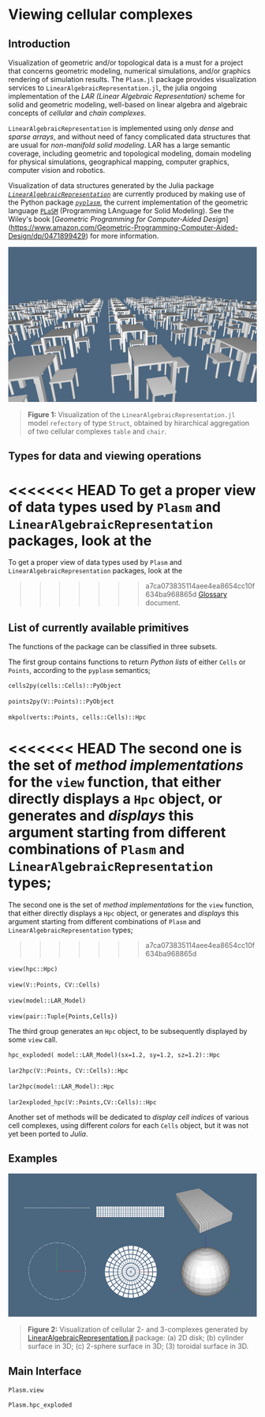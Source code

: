 # Viewing cellular complexes

## Introduction

Visualization of geometric and/or topological data is a must for a project that concerns geometric modeling, numerical simulations, and/or graphics rendering of simulation results. The `Plasm.jl` package provides visualization services to `LinearAlgebraicRepresentation.jl`, the julia ongoing implementation of the *LAR (Linear Algebraic Representation)* scheme for solid and geometric modeling, well-based on linear algebra and algebraic concepts of *cellular* and *chain complexes*.  

`LinearAlgebraicRepresentation` is implemented using only *dense* and *sparse arrays*, and without need of fancy complicated data structures that are usual for *non-manifold solid modeling*. LAR has a large semantic coverage,  including geometric and topological modeling, domain modeling for physical simulations, geographical mapping, computer graphics, computer vision and robotics.

Visualization of data structures generated by the Julia package [*`LinearAlgebraicRepresentation`*](https://github.com/cvdlab/LinearAlgebraicRepresentation.jl) are currently produced by making use of the Python package [*`pyplasm`*](https://github.com/plasm-language/pyplasm), the current implementation of the geometric language [`PLaSM`]() (Programming LAnguage for Solid Modeling). See the Wiley's book 
[*Geometric Programming for Computer-Aided Design*]
(https://www.amazon.com/Geometric-Programming-Computer-Aided-Design/dp/0471899429) for more information.

![](./images/refectory.png)
> **Figure 1:** Visualization of the `LinearAlgebraicRepresentation.jl` model `refectory` of type `Struct`, obtained by hirarchical aggregation of two cellular complexes `table` and `chair`.


## Types for data and viewing operations

<<<<<<< HEAD
To get a proper view of data types used by `Plasm` and `LinearAlgebraicRepresentation` packages, look at the
=======
To get a proper view of data types used by `Plasm` and `LinearAlgebraicRepresentation` packages, look at the
>>>>>>> a7ca073835114aee4ea8654cc10f634ba968865d
[Glossary](glossary.md) document.


## List of currently available primitives

The functions of the package can be classified in three subsets.   

The first group contains functions to return *Python lists* of either `Cells` or `Points`, according to the `pyplasm` semantics;

	cells2py(cells::Cells)::PyObject

	points2py(V::Points)::PyObject

	mkpol(verts::Points, cells::Cells)::Hpc

<<<<<<< HEAD
The second one is the set of *method implementations* for the `view` function, that either directly displays a `Hpc` object, or generates and *displays* this argument starting from different combinations of `Plasm` and `LinearAlgebraicRepresentation` types;
=======
The second one is the set of *method implementations* for the `view` function, that either directly displays a `Hpc` object, or generates and *displays* this argument starting from different combinations of `Plasm` and `LinearAlgebraicRepresentation` types;
>>>>>>> a7ca073835114aee4ea8654cc10f634ba968865d

	view(hpc::Hpc)

	view(V::Points, CV::Cells)

	view(model::LAR_Model)

	view(pair::Tuple{Points,Cells})
	
The third group generates an `Hpc` object, to be subsequently displayed by some `view` call.

	hpc_exploded( model::LAR_Model)(sx=1.2, sy=1.2, sz=1.2)::Hpc

	lar2hpc(V::Points, CV::Cells)::Hpc

	lar2hpc(model::LAR_Model)::Hpc

	lar2exploded_hpc(V::Points,CV::Cells)::Hpc

Another set of methods will be dedicated to *display cell indices* of various cell complexes, using different *colors* for each `Cells` object, but it was not yet been ported to *Julia*.


## Examples


![](./images/domains.png)
> **Figure 2:** Visualization of cellular 2- and 3-complexes generated by 
[LinearAlgebraicRepresentation.jl](https://github.com/cvdlab/LinearAlgebraicRepresentation.jl) package: (a) 2D disk; (b) cylinder surface in 3D; (c) 2-sphere surface in 3D; (3) toroidal surface in 3D.


## Main Interface

```@docs
Plasm.view
```

```@docs
Plasm.hpc_exploded
```
